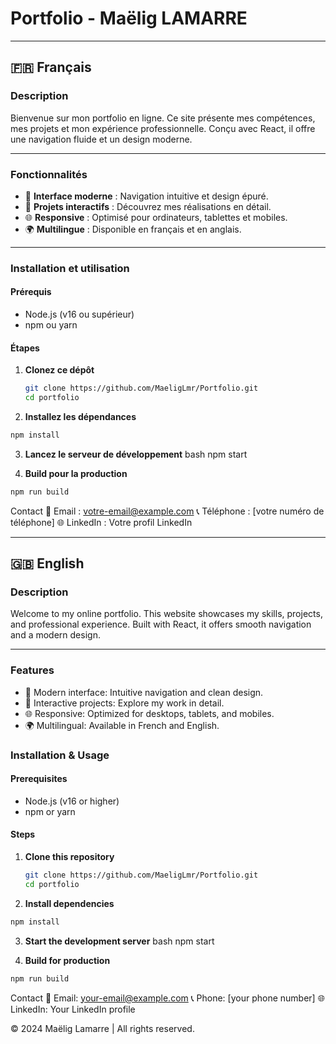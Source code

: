 # Portfolio - Maëlig LAMARRE

---

## 🇫🇷 Français

### Description  
Bienvenue sur mon portfolio en ligne. Ce site présente mes compétences, mes projets et mon expérience professionnelle. Conçu avec React, il offre une navigation fluide et un design moderne.

---

### Fonctionnalités
- 🎨 **Interface moderne** : Navigation intuitive et design épuré.  
- 📂 **Projets interactifs** : Découvrez mes réalisations en détail.  
- 🌐 **Responsive** : Optimisé pour ordinateurs, tablettes et mobiles.  
- 🌍 **Multilingue** : Disponible en français et en anglais.

---

### Installation et utilisation  

#### Prérequis
- Node.js (v16 ou supérieur)
- npm ou yarn

#### Étapes
1. **Clonez ce dépôt**  
   ```bash
   git clone https://github.com/MaeligLmr/Portfolio.git
   cd portfolio
2. **Installez les dépendances**
 ```bash
npm install
```
3. **Lancez le serveur de développement**
bash
npm start

4. **Build pour la production**
```bash
npm run build
```

Contact
📧 Email : votre-email@example.com
📞 Téléphone : [votre numéro de téléphone]
🌐 LinkedIn : Votre profil LinkedIn

---

## 🇬🇧 English
### Description
Welcome to my online portfolio. This website showcases my skills, projects, and professional experience. Built with React, it offers smooth navigation and a modern design.

--- 
### Features
- 🎨 Modern interface: Intuitive navigation and clean design.
- 📂 Interactive projects: Explore my work in detail.
- 🌐 Responsive: Optimized for desktops, tablets, and mobiles.
- 🌍 Multilingual: Available in French and English.

### Installation & Usage
#### Prerequisites
- Node.js (v16 or higher)
- npm or yarn

#### Steps
1. **Clone this repository**  
   ```bash
   git clone https://github.com/MaeligLmr/Portfolio.git
   cd portfolio
2. **Install  dependencies**
 ```bash
npm install
```
3. **Start the development server**
bash
npm start

4. **Build for production**
```bash
npm run build
```

Contact
📧 Email: your-email@example.com
📞 Phone: [your phone number]
🌐 LinkedIn: Your LinkedIn profile

© 2024 Maëlig Lamarre | All rights reserved.
